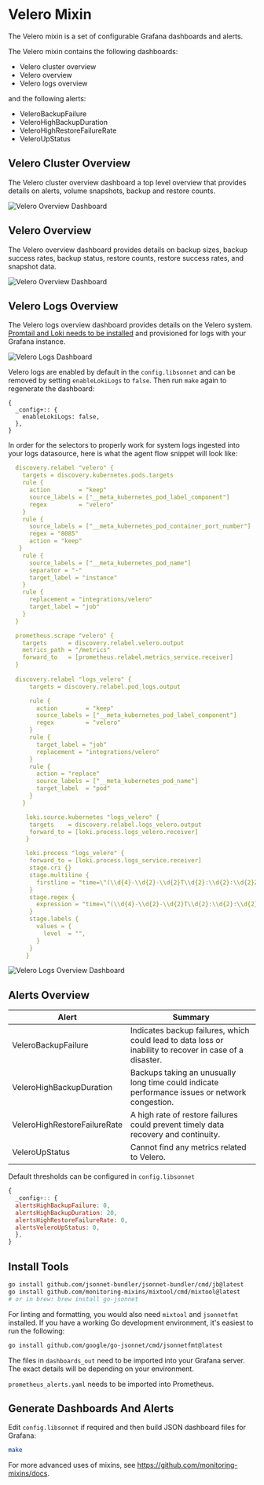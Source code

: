 # Velero Mixin

The Velero mixin is a set of configurable Grafana dashboards and alerts.

The Velero mixin contains the following dashboards:

- Velero cluster overview
- Velero overview
- Velero logs overview

and the following alerts:

- VeleroBackupFailure
- VeleroHighBackupDuration
- VeleroHighRestoreFailureRate
- VeleroUpStatus

## Velero Cluster Overview

The Velero cluster overview dashboard a top level overview that provides details on alerts, volume snapshots, backup and restore counts.

![Velero Overview Dashboard]()

## Velero Overview

The Velero overview dashboard provides details on backup sizes, backup success rates, backup status, restore counts, restore success rates, and snapshot data.

![Velero Overview Dashboard]()

## Velero Logs Overview

The Velero logs overview dashboard provides details on the Velero system. [Promtail and Loki needs to be installed](https://grafana.com/docs/loki/latest/installation/) and provisioned for logs with your Grafana instance.

![Velero Logs Dashboard]()

Velero logs are enabled by default in the `config.libsonnet` and can be removed by setting `enableLokiLogs` to `false`. Then run `make` again to regenerate the dashboard:

```
{
  _config+:: {
    enableLokiLogs: false,
  },
}
```

In order for the selectors to properly work for system logs ingested into your logs datasource, here is what the agent flow snippet will look like:

```yaml
  discovery.relabel "velero" {
    targets = discovery.kubernetes.pods.targets
    rule {
      action        = "keep"
      source_labels = ["__meta_kubernetes_pod_label_component"]
      regex         = "velero"
    }
    rule {
      source_labels = ["__meta_kubernetes_pod_container_port_number"]
      regex = "8085"
      action = "keep"
   }
    rule {
      source_labels = ["__meta_kubernetes_pod_name"]
      separator = "-"
      target_label = "instance"
    }
    rule {
      replacement = "integrations/velero"
      target_label = "job"
    }
  }

  prometheus.scrape "velero" {
    targets      = discovery.relabel.velero.output
    metrics_path = "/metrics"
    forward_to   = [prometheus.relabel.metrics_service.receiver]
  }
  
  discovery.relabel "logs_velero" {
      targets = discovery.relabel.pod_logs.output

      rule {
        action        = "keep"
        source_labels = ["__meta_kubernetes_pod_label_component"]
        regex         = "velero"
      }
      rule {
        target_label = "job"
        replacement = "integrations/velero"
      }
      rule {
        action = "replace"
        source_labels = ["__meta_kubernetes_pod_name"]
        target_label  = "pod"
      }
    }

     loki.source.kubernetes "logs_velero" {
      targets    = discovery.relabel.logs_velero.output
      forward_to = [loki.process.logs_velero.receiver]
     }

     loki.process "logs_velero" {
      forward_to = [loki.process.logs_service.receiver]
      stage.cri {}
      stage.multiline {
        firstline = "time=\"(\\d{4}-\\d{2}-\\d{2}T\\d{2}:\\d{2}:\\d{2}Z)\""
      }
      stage.regex {
        expression = "time=\"(\\d{4}-\\d{2}-\\d{2}T\\d{2}:\\d{2}:\\d{2}Z)\" level=(?P<level>\\w+)"
      }
      stage.labels {
        values = {
          level  = "",
        }
      }
     }
```

![Velero Logs Overview Dashboard]()

## Alerts Overview

| Alert                         | Summary                                                                                                    |
| ------------------------------| -----------------------------------------------------------------------------------------------------------|
| VeleroBackupFailure           | Indicates backup failures, which could lead to data loss or inability to recover in case of a disaster.    |
| VeleroHighBackupDuration      | Backups taking an unusually long time could indicate performance issues or network congestion.             |
| VeleroHighRestoreFailureRate  | A high rate of restore failures could prevent timely data recovery and continuity.                         |
| VeleroUpStatus                | Cannot find any metrics related to Velero.                                                                 |

Default thresholds can be configured in `config.libsonnet`

```js
{
  _config+:: {
  alertsHighBackupFailure: 0,
  alertsHighBackupDuration: 20,
  alertsHighRestoreFailureRate: 0,
  alertsVeleroUpStatus: 0,
  },
}
```

## Install Tools

```bash
go install github.com/jsonnet-bundler/jsonnet-bundler/cmd/jb@latest
go install github.com/monitoring-mixins/mixtool/cmd/mixtool@latest
# or in brew: brew install go-jsonnet
```

For linting and formatting, you would also need `mixtool` and `jsonnetfmt` installed. If you
have a working Go development environment, it's easiest to run the following:

```bash
go install github.com/google/go-jsonnet/cmd/jsonnetfmt@latest
```

The files in `dashboards_out` need to be imported
into your Grafana server. The exact details will be depending on your environment.

`prometheus_alerts.yaml` needs to be imported into Prometheus.

## Generate Dashboards And Alerts

Edit `config.libsonnet` if required and then build JSON dashboard files for Grafana:

```bash
make
```

For more advanced uses of mixins, see
https://github.com/monitoring-mixins/docs.
